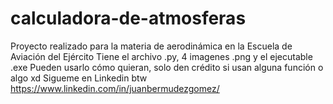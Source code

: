 # calculadora-de-atmosferas
Proyecto realizado para la materia de aerodinámica en la Escuela de Aviación del Ejército
Tiene el archivo .py, 4 imagenes .png y el ejecutable .exe
Pueden usarlo cómo quieran, solo den crédito si usan alguna función o algo xd
Sigueme en Linkedin btw https://www.linkedin.com/in/juanbermudezgomez/

